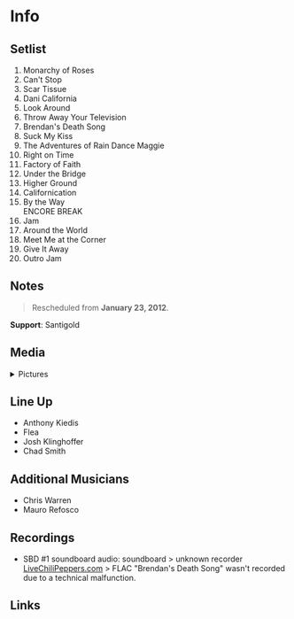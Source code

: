 # Info

## Setlist

1. Monarchy of Roses
2. Can't Stop
3. Scar Tissue
4. Dani California
5. Look Around
6. Throw Away Your Television
7. Brendan's Death Song
8. Suck My Kiss
9. The Adventures of Rain Dance Maggie
10. Right on Time
11. Factory of Faith
12. Under the Bridge
13. Higher Ground
14. Californication
15. By the Way
<br> ENCORE BREAK
16. Jam
17. Around the World
18. Meet Me at the Corner
19. Give It Away
20. Outro Jam

## Notes

> Rescheduled from **January 23, 2012**.

**Support**: Santigold

## Media 

<details>
  <summary>Pictures</summary>
  <img alt="Setlist" title="Setlist" src="20120329.jpg" height="200" />
</details>

## Line Up

* Anthony Kiedis
* Flea
* Josh Klinghoffer
* Chad Smith

## Additional Musicians

* Chris Warren  
* Mauro Refosco

## Recordings

* SBD #1 soundboard audio: soundboard > unknown recorder [LiveChiliPeppers.com](http://www.livechilipeppers.com) > FLAC "Brendan's Death Song" wasn't recorded due to a technical malfunction.

## Links


